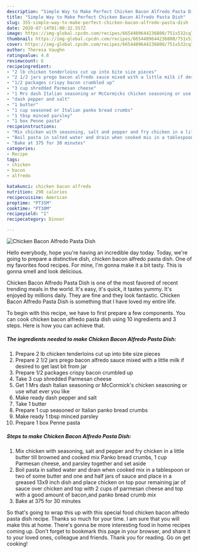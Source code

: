 ```yaml
---
description: "Simple Way to Make Perfect Chicken Bacon Alfredo Pasta Dish"
title: "Simple Way to Make Perfect Chicken Bacon Alfredo Pasta Dish"
slug: 355-simple-way-to-make-perfect-chicken-bacon-alfredo-pasta-dish
date: 2020-07-14T01:00:32.557Z
image: https://img-global.cpcdn.com/recipes/6654489644236800/751x532cq70/chicken-bacon-alfredo-pasta-dish-recipe-main-photo.jpg
thumbnail: https://img-global.cpcdn.com/recipes/6654489644236800/751x532cq70/chicken-bacon-alfredo-pasta-dish-recipe-main-photo.jpg
cover: https://img-global.cpcdn.com/recipes/6654489644236800/751x532cq70/chicken-bacon-alfredo-pasta-dish-recipe-main-photo.jpg
author: Theresa Vaughn
ratingvalue: 4.8
reviewcount: 6
recipeingredient:
- "2 lb chicken tenderloins cut up into bite size pieces"
- "2 1/2 jars prego bacon alfredo sauce mixed with a little milk if desired to get last bit from jar"
- "1/2 packages crispy bacon crumbled up"
- "3 cup shredded Parmesan cheese"
- "1 Mrs dash Italian seasoning or McCormicks chicken seasoning or use what ever you like"
- "dash pepper and salt"
- "1 butter"
- "1 cup seasoned or Italian panko bread crumbs"
- "1 tbsp minced parsley"
- "1 box Penne pasta"
recipeinstructions:
- "Mix chicken with seasoning, salt and pepper and fry chicken in a little butter till browned and cooked mix Panko bread crumbs, 1 cup Parmesan cheese, and parsley together and set aside"
- "Boil pasta in salted water and drain when cooked mix in a tablespoon or two of some butter and one and half jars of sauce and place in a greased 13x9 inch dish and place chicken on top pour remaining jar of sauce over chicken and top with 2 cups of parmesan cheese and top with a good amount of bacon,and panko bread crumb mix"
- "Bake at 375 for 30 minutes"
categories:
- Recipe
tags:
- chicken
- bacon
- alfredo

katakunci: chicken bacon alfredo 
nutrition: 298 calories
recipecuisine: American
preptime: "PT35M"
cooktime: "PT30M"
recipeyield: "1"
recipecategory: Dinner

---
```



![Chicken Bacon Alfredo Pasta Dish](https://img-global.cpcdn.com/recipes/6654489644236800/751x532cq70/chicken-bacon-alfredo-pasta-dish-recipe-main-photo.jpg)

Hello everybody, hope you're having an incredible day today. Today, we're going to prepare a distinctive dish, chicken bacon alfredo pasta dish. One of my favorites food recipes. For mine, I'm gonna make it a bit tasty. This is gonna smell and look delicious.

Chicken Bacon Alfredo Pasta Dish is one of the most favored of recent trending meals in the world. It's easy, it's quick, it tastes yummy. It's enjoyed by millions daily. They are fine and they look fantastic. Chicken Bacon Alfredo Pasta Dish is something that I have loved my entire life.




To begin with this recipe, we have to first prepare a few components. You can cook chicken bacon alfredo pasta dish using 10 ingredients and 3 steps. Here is how you can achieve that.

<!--inarticleads1-->

##### The ingredients needed to make Chicken Bacon Alfredo Pasta Dish:

1. Prepare 2 lb chicken tenderloins cut up into bite size pieces
1. Prepare 2 1/2 jars prego bacon alfredo sauce mixed with a little milk if desired to get last bit from jar
1. Prepare 1/2 packages crispy bacon crumbled up
1. Take 3 cup shredded Parmesan cheese
1. Get 1 Mrs dash Italian seasoning or McCormick&#39;s chicken seasoning or use what ever you like
1. Make ready dash pepper and salt
1. Take 1 butter
1. Prepare 1 cup seasoned or Italian panko bread crumbs
1. Make ready 1 tbsp minced parsley
1. Prepare 1 box Penne pasta




<!--inarticleads2-->

##### Steps to make Chicken Bacon Alfredo Pasta Dish:

1. Mix chicken with seasoning, salt and pepper and fry chicken in a little butter till browned and cooked mix Panko bread crumbs, 1 cup Parmesan cheese, and parsley together and set aside
1. Boil pasta in salted water and drain when cooked mix in a tablespoon or two of some butter and one and half jars of sauce and place in a greased 13x9 inch dish and place chicken on top pour remaining jar of sauce over chicken and top with 2 cups of parmesan cheese and top with a good amount of bacon,and panko bread crumb mix
1. Bake at 375 for 30 minutes




So that's going to wrap this up with this special food chicken bacon alfredo pasta dish recipe. Thanks so much for your time. I am sure that you will make this at home. There's gonna be more interesting food in home recipes coming up. Don't forget to bookmark this page in your browser, and share it to your loved ones, colleague and friends. Thank you for reading. Go on get cooking!
